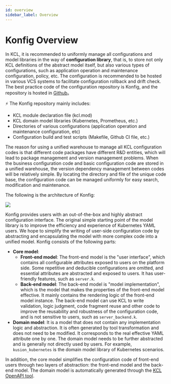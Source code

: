 ```yaml
---
id: overview
sidebar_label: Overview
---
```


# Konfig Overview

In KCL, it is recommended to uniformly manage all configurations and model libraries in the way of **configuration library**, that is, to store not only KCL definitions of the abstract model itself, but also various types of configurations, such as application operation and maintenance configuration, policy, etc. The configuration is recommended to be hosted in various VCS systems to facilitate configuration rollback and drift check. The best practice code of the configuration repository is Konfig, and the repository is hosted in [Github](https://github.com/KusionStack/konfig)。

⚡ The Konfig repository mainly includes:

- KCL module declaration file (kcl.mod)
- KCL domain model libraries (Kubernetes, Prometheus, etc.)
- Directories of various configurations (application operation and maintenance configuration, etc)
- Configuration build and test scripts (Makefile, Github CI file, etc.)

The reason for using a unified warehouse to manage all KCL configuration codes is that different code packages have different R&D entities, which will lead to package management and version management problems. When the business configuration code and basic configuration code are stored in a unified warehouse, the version dependency management between codes will be relatively simple. By locating the directory and file of the unique code base, the configuration code can be managed uniformly for easy search, modification and maintenance.

The following is the architecture of Konfig:

![](/img/docs/user_docs/guides/konfig/konfig-arch.png)

Konfig provides users with an out-of-the-box and highly abstract configuration interface. The original simple starting point of the model library is to improve the efficiency and experience of Kubernetes YAML users. We hope to simplify the writing of user-side configuration code by abstracting and encapsulating the model with more complex code into a unified model. Konfig consists of the following parts:

- **Core model**:
  - **Front-end model**: The front-end model is the "user interface", which contains all configurable attributes exposed to users on the platform side. Some repetitive and deducible configurations are omitted, and essential attributes are abstracted and exposed to users. It has user-friendly features, such as `server.k`.
  - **Back-end model**: The back-end model is "model implementation", which is the model that makes the properties of the front-end model effective. It mainly contains the rendering logic of the front-end model instance. The back-end model can use KCL to write validation, logic judgment, code fragment reuse and other code to improve the reusability and robustness of the configuration code, and is not sensitive to users, such as `server_backend.k`.
- **Domain model**: It is a model that does not contain any implementation logic and abstraction. It is often generated by tool transformation and does not need to be modified. It corresponds to the real effective YAML attribute one by one. The domain model needs to be further abstracted and is generally not directly used by users. For example, `kusion_kubernetes` is the domain model library of Kubernetes scenarios.

In addition, the core model simplifies the configuration code of front-end users through two layers of abstraction: the front-end model and the back-end model. The domain model is automatically generated through the [KCL OpenAPI tool](/docs/tools/cli/openapi/quick-start).
